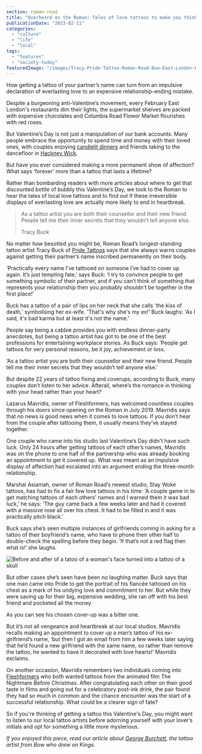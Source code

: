 ```yaml
---
section: roman-road
title: "Overheard on the Roman: Tales of love tattoos to make you think twice this Valentine’s Day"
publicationDate: "2023-02-11"
categories: 
  - "culture"
  - "life"
  - "local"
tags: 
  - "features"
  - "society-today"
featuredImage: "/images/Tracy-Pride-Tattoo-Roman-Road-Bow-East-London-6.jpg"
---
```


How getting a tattoo of your partner’s name can turn from an impulsive declaration of everlasting love to an expensive relationship-ending mistake.

Despite a burgeoning anti-Valentine’s movement, every February East London's restaurants dim their lights, the supermarket shelves are packed with expensive chocolates and Columbia Road Flower Market flourishes with red roses. 

But Valentine’s Day is not just a manipulation of our bank accounts. Many people embrace the opportunity to spend time and money with their loved ones, with couples enjoying [candlelit dinners](https://romanroadlondon.com/valentines-day-places-to-eat/) and friends taking to the dancefloor in [Hackney Wick](https://romanroadlondon.com/hackney-wick-bars-restaurants-raves/). 

But have you ever considered making a more permanent show of affection? What says ‘forever’ more than a tattoo that lasts a lifetime? 

Rather than bombarding readers with more articles about where to get that discounted bottle of bubbly this Valentine’s Day, we took to the Roman to hear the tales of local love tattoos and to find out if these irreversible displays of everlasting love are actually more likely to end in heartbreak. 

> As a tattoo artist you are both their counsellor and their new friend. People tell me their inner secrets that they wouldn’t tell anyone else.  
> 
> Tracy Buck

No matter how besotted you might be, Roman Road’s longest-standing tattoo artist Tracy Buck of [Pride Tattoos](https://romanroadlondon.com/pride-tattoos-bow-interview/) says that she always warns couples against getting their partner’s name inscribed permanently on their body.

‘Practically every name I’ve tattooed on someone I’ve had to cover up again. It’s just tempting fate,’ says Buck: ‘I try to convince people to get something symbolic of their partner, and if you can’t think of something that represents your relationship then you probably shouldn’t be together in the first place!’ 

Buck has a tattoo of a pair of lips on her neck that she calls 'the kiss of death,' symbolising her ex-wife. 'That's why she's my ex!' Buck laughs: 'As I said, it's bad karma but at least it's not the name.'

People say being a cabbie provides you with endless dinner-party anecdotes, but being a tattoo artist has got to be one of the best professions for entertaining workplace stories. As Buck says: ‘People get tattoos for very personal reasons, be it joy, achievement or loss. 

‘As a tattoo artist you are both their counsellor and their new friend. People tell me their inner secrets that they wouldn’t tell anyone else.’ 

But despite 22 years of tattoo fixing and coverups, according to Buck, many couples don’t listen to her advice. Afterall, where’s the romance in thinking with your head rather than your heart? 

Lazarus Mavridis, owner of Fleshformers, has welcomed countless couples through his doors since opening on the Roman in July 2019. Mavridis says that no news is good news when it comes to love tattoos. If you don’t hear from the couple after tattooing them, it usually means they’ve stayed together. 

One couple who came into his studio last Valentine’s Day didn’t have such luck. Only 24 hours after getting tattoos of each other’s names, Mavridis was on the phone to one half of the partnership who was already booking an appointment to get it covered up. What was meant as an impulsive display of affection had escalated into an argument ending the three-month relationship. 

Marshal Asiamah, owner of Roman Road’s newest studio, Stay Woke tattoos, has had to fix a fair few love tattoos in his time: ‘A couple game in to get matching tattoos of each others’ names and I warned them it was bad luck,’ he says: ‘The guy came back a few weeks later and had it covered with a massive rose all over his chest. It had to be filled in and it was practically pitch black.’

Buck says she’s seen multiple instances of girlfriends coming in asking for a tattoo of their boyfriend’s name, who have to phone their other half to double-check the spelling before they begin. ‘If that’s not a red flag then what is!’ she laughs. 

![Before and after of a tatoo of a woman's face turned into a tattoo of a skull](/images/tattoo-coverup-1024x683.jpg)

But other cases she’s seen have been no laughing matter. Buck says that one man came into Pride to get the portrait of his fiancée tattooed on his chest as a mark of his undying love and commitment to her. But while they were saving up for their big, expensive wedding, she ran off with his best friend and pocketed all the money. 

As you can see his chosen cover-up was a bitter one. 

But it’s not all vengeance and heartbreak at our local studios. Mavridis recalls making an appointment to cover up a man’s tattoo of his ex-girlfriend’s name, ‘but then I got an email from him a few weeks later saying that he’d found a new girlfriend with the same name, so rather than remove the tattoo, he wanted to have it decorated with love hearts!’ Mavridis exclaims. 

On another occasion, Mavridis remembers two individuals coming into [Fleshformers](https://romanroadlondon.com/tattoo-studios/) who both wanted tattoos from the animated film The Nightmare Before Christmas. After congratulating each other on their good taste in films and going out for a celebratory post-ink drink, the pair found they had so much in common and the chance encounter was the start of a successful relationship. What could be a clearer sign of fate? 

So if you're thinking of getting a tattoo this Valentine's Day, you might want to listen to our local tattoo artists before adorning yourself with your lover’s initials and opt for something a little more mysterious. 

_If you enjoyed this piece, read our article about_ [_George Burchett_](https://romanroadlondon.com/george-burchett-tattoo-artist/)_, the tattoo artist from Bow who drew on Kings._


